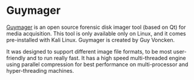 # Guymager

[Guymager](https://guymager.sourceforge.io/) is an open source forensic disk imager tool (based on Qt) for media acquisition. This tool is only available only on Linux, and it comes pre-installed with Kali Linux. Guymager is created by Guy Voncken.

It was designed to support different image file formats, to be most user-friendly and to run really fast. It has a high speed multi-threaded engine using parallel compression for best performance on multi-processor and hyper-threading machines.